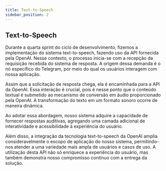 ```yaml
---
title: Text-to-Speech
sidebar_position: 2
---
```


## Text-to-Speech

Durante a quarta sprint do ciclo de desenvolvimento, fizemos a implementação do sistema text-to-speech, fazendo uso da API fornecida pela OpenAI. Nesse contexto, o processo inicia-se com a recepção da requisição recebida do sistema de resposta. A origem dessa demanda é o nó específico do Telegram, por meio do qual os usuários interagem com nossa aplicação.

Assim que a solicitação de resposta chega, ela é encaminhada para a API da OpenAI. Essa interação é crucial, pois é nesse ponto que o conteúdo textual é submetido ao mecanismo de conversão em áudio proporcionado pela OpenAI. A transformação do texto em um formato sonoro ocorre de maneira dinâmica.

Ao adotar essa abordagem, nosso sistema adquire a capacidade de fornecer respostas auditivas, agregando uma camada adicional de interatividade e acessibilidade à experiência do usuário. 

Além disso, a integração da tecnologia text-to-speech da OpenAI amplia consideravelmente o escopo de aplicação do nosso sistema, permitindo-nos atender a uma variedade mais ampla de usuários e casos de uso. A utilização desta API não só enriquece a experiência do usuário, mas também demonstra nosso compromisso contínuo com a entrega da solução.
